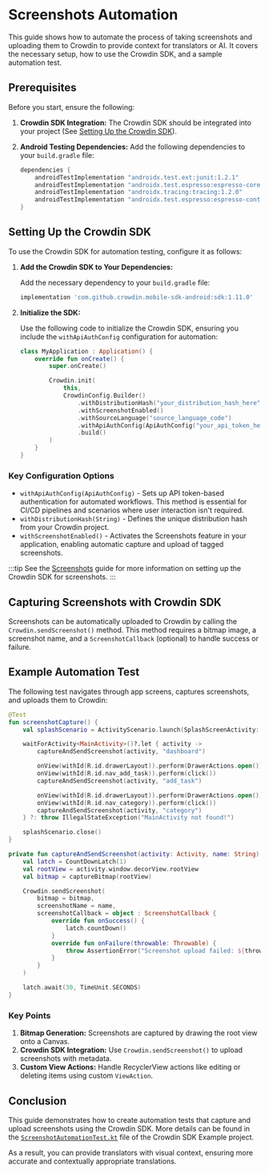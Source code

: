 # Screenshots Automation

This guide shows how to automate the process of taking screenshots and uploading them to Crowdin to provide context for translators or AI. It covers the necessary setup, how to use the Crowdin SDK, and a sample automation test.

## Prerequisites

Before you start, ensure the following:

1. **Crowdin SDK Integration:** The Crowdin SDK should be integrated into your project (See [Setting Up the Crowdin SDK](#setting-up-the-crowdin-sdk)).
2. **Android Testing Dependencies:** Add the following dependencies to your `build.gradle` file:

   ```groovy title="build.gradle"
   dependencies {
       androidTestImplementation "androidx.test.ext:junit:1.2.1"
       androidTestImplementation "androidx.test.espresso:espresso-core:3.6.1"
       androidTestImplementation "androidx.tracing:tracing:1.2.0"
       androidTestImplementation "androidx.test.espresso:espresso-contrib:3.6.1"
   }
   ```

## Setting Up the Crowdin SDK

To use the Crowdin SDK for automation testing, configure it as follows:

1. **Add the Crowdin SDK to Your Dependencies:**

   Add the necessary dependency to your `build.gradle` file:

   ```groovy title="build.gradle"
   implementation 'com.github.crowdin.mobile-sdk-android:sdk:1.11.0'
   ```

2. **Initialize the SDK:**

   Use the following code to initialize the Crowdin SDK, ensuring you include the `withApiAuthConfig` configuration for automation:

   ```kotlin title="Application.kt"
   class MyApplication : Application() {
       override fun onCreate() {
           super.onCreate()

           Crowdin.init(
               this,
               CrowdinConfig.Builder()
                   .withDistributionHash("your_distribution_hash_here")
                   .withScreenshotEnabled()
                   .withSourceLanguage("source_language_code")
                   .withApiAuthConfig(ApiAuthConfig("your_api_token_here"))
                   .build()
           )
       }
   }
   ```

### Key Configuration Options

- `withApiAuthConfig(ApiAuthConfig)` - Sets up API token-based authentication for automated workflows. This method is essential for CI/CD pipelines and scenarios where user interaction isn't required.
- `withDistributionHash(String)` - Defines the unique distribution hash from your Crowdin project.
- `withScreenshotEnabled()` - Activates the Screenshots feature in your application, enabling automatic capture and upload of tagged screenshots.

:::tip
See the [Screenshots](/advanced-features/screenshots) guide for more information on setting up the Crowdin SDK for screenshots.
:::

## Capturing Screenshots with Crowdin SDK

Screenshots can be automatically uploaded to Crowdin by calling the `Crowdin.sendScreenshot()` method. This method requires a bitmap image, a screenshot name, and a `ScreenshotCallback` (optional) to handle success or failure.

## Example Automation Test

The following test navigates through app screens, captures screenshots, and uploads them to Crowdin:

```kotlin
@Test
fun screenshotCapture() {
    val splashScenario = ActivityScenario.launch(SplashScreenActivity::class.java)

    waitForActivity<MainActivity>()?.let { activity ->
        captureAndSendScreenshot(activity, "dashboard")

        onView(withId(R.id.drawerLayout)).perform(DrawerActions.open())
        onView(withId(R.id.nav_add_task)).perform(click())
        captureAndSendScreenshot(activity, "add_task")

        onView(withId(R.id.drawerLayout)).perform(DrawerActions.open())
        onView(withId(R.id.nav_category)).perform(click())
        captureAndSendScreenshot(activity, "category")
    } ?: throw IllegalStateException("MainActivity not found!")

    splashScenario.close()
}

private fun captureAndSendScreenshot(activity: Activity, name: String) {
    val latch = CountDownLatch(1)
    val rootView = activity.window.decorView.rootView
    val bitmap = captureBitmap(rootView)

    Crowdin.sendScreenshot(
        bitmap = bitmap,
        screenshotName = name,
        screenshotCallback = object : ScreenshotCallback {
            override fun onSuccess() {
                latch.countDown()
            }
            override fun onFailure(throwable: Throwable) {
                throw AssertionError("Screenshot upload failed: ${throwable.message}")
            }
        }
    )

    latch.await(30, TimeUnit.SECONDS)
}
```

### Key Points

1. **Bitmap Generation:** Screenshots are captured by drawing the root view onto a Canvas.
2. **Crowdin SDK Integration:** Use `Crowdin.sendScreenshot()` to upload screenshots with metadata.
3. **Custom View Actions:** Handle RecyclerView actions like editing or deleting items using custom `ViewAction`.

## Conclusion

This guide demonstrates how to create automation tests that capture and upload screenshots using the Crowdin SDK. More details can be found in the [`ScreenshotAutomationTest.kt`](https://github.com/crowdin/mobile-sdk-android/blob/master/example/src/androidTest/java/com/crowdin/platform/example/ScreenshotAutomationTest.kt) file of the Crowdin SDK Example project.

As a result, you can provide translators with visual context, ensuring more accurate and contextually appropriate translations.
